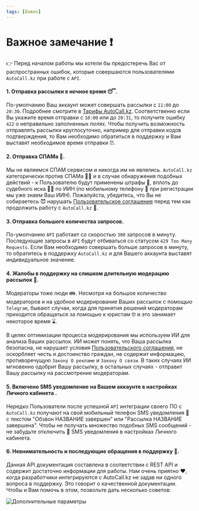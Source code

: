 ```yaml
---
tags: [Важно]
---
```


# Важное замечание ❗️

👉 Перед началом работы мы хотели бы предостеречь Вас от распространных ошибок, которые совершаются пользователями `AutoCall.kz` при работе с `API`.

#### 1. Отправка рассылки в ночное время 😴.

По-умолчанию Ваш аккаунт может совершать рассылки с `11:00` до `20:30`. Подробнее смотрите в [Тарифы AutoCall.kz](https://autocall.kz/#pricing). Соответственно если Вы укажите время отправки с `10:00` или до `20:31`, то получите ошибку `422` о неправильно заполненных полях. Чтобы получить возможность отправлять рассылки круглосуточно, например для отправки кодов подтверждения, то Вам необходимо обратиться в поддержку и Вам выставят необходимое время отправки ⏰.

#### 2. Отправка СПАМа 🤬.

Мы не являемся СПАМ сервисом и никогда им не являлись. `AutoCall.kz` категорически против СПАМа 🙅‍♂️ и в случае обнаружения подобных действий - к Пользователю будут применены штрафы 💸, вплоть до судебного иска 👨‍⚖️ по ИИН (по мобильному телефону 📱 при регистрации мы уже знаем Ваш ИИН). Пожалуйста, убедитесь, что Вы не собираетесь 😈 нарушать [Пользовательское соглашение](https://autocall.kz/agreement) перед тем как продолжить работу с `AutoCall.kz` 🤝.

#### 3. Отправка большого количества запросов.

По-умолчанию `API` работает со скоростью `300` запросов в минуту. Последующие запросы в `API` будут отбиваться со статусом `429 Too Many Requests`. Если Вам необходимо совершать больше запросов в минуту, то обратитесь в поддержку `AutoCall.kz` и для Вашего аккаунта выставят индивидуальное значение.

#### 4. Жалобы в поддержку на слишком длительную модерацию рассылок 😤.

Модераторы тоже люди 👪. Несмотря на большое количество модераторов и на удобное модерирование Ваших рассылок с помощью `Telegram`, бывают случаи, когда для принятия решений модераторам приходится обращаться за помощью к юристам 🤓 и это занимает некоторое время ⌛.

В целях оптимизации процесса модерирования мы используем ИИ для анализа Ваших рассылок. ИИ может понять, что Ваша рассылка безопасна, не нарушает условия [Пользовательского соглашения](https://autocall.kz/agreement), не оскорбляет честь и достоинство граждан, не содержит информацию, противоречущую `Закону О рекламе` и `Закону О связи`. В таких случаях ИИ мгновенно одобрит Вашу рассылку, в остальных случаях - отправит Вашу рассылку на рассмотрение модераторам.

#### 5. Включено SMS уведомление на Вашем аккаунте в настройках Личного кабинета .

Нередко Пользователи после успешной `API` интеграции своего ПО с `AutoCall.kz` получают на свой мобильный телефон SMS уведомления 💌 с текстом "Обзвон НАЗВАНИЕ завершен" или "Рассылка НАЗВАНИЕ завершена". Чтобы не получать множество подобных SMS сообщений - не забудьте отключить 📩 SMS уведомления в настройках Личного кабинета.

#### 6. Невнимательность и последующие обращения в поддержку 😤.

Данная API документация составлена в соответствии с REST API и содержит достаточно информации для работы. Нам очень приятно ❤️, когда разработчики интегрируются с AutoCall.kz не задав ни одного вопроса в поддержку. Это говорит о качественной документации. Чтобы и Вам помочь в этом, позвольте дать несколько советов:

![Дополнительные параметры](../assets/images/1.JPG)


